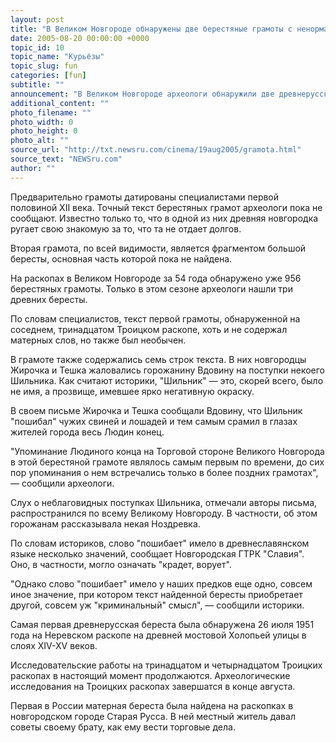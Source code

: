 ```yaml
---
layout: post
title: "В Великом Новгороде обнаружены две берестяные грамоты с ненормативной лексикой"
date: 2005-08-20 00:00:00 +0000
topic_id: 10
topic_name: "Курьёзы"
topic_slug: fun
categories: [fun]
subtitle: ""
announcement: "В Великом Новгороде археологи обнаружили две древнерусских берестяных грамоты, содержащих ненормативную лексику. Как сообщили РИА \"Новости\" в Новгородском областном комитете по культуре, кино и туризму, обе бересты были обнаружены в среду и четверг на четырнадцатом Троицком раскопе, расположенном у Новгородского кремля."
additional_content: ""
photo_filename: ""
photo_width: 0
photo_height: 0
photo_alt: ""
source_url: "http://txt.newsru.com/cinema/19aug2005/gramota.html"
source_text: "NEWSru.com"
author: ""
---
```

Предварительно грамоты датированы специалистами первой половиной XII века. Точный текст берестяных грамот археологи пока не сообщают. Известно только то, что в одной из них древняя новгородка ругает свою знакомую за то, что та не отдает долгов.

Вторая грамота, по всей видимости, является фрагментом большой бересты, основная часть которой пока не найдена.

На раскопах в Великом Новгороде за 54 года обнаружено уже 956 берестяных грамоты. Только в этом сезоне археологи нашли три древних бересты.

По словам специалистов, текст первой грамоты, обнаруженной на соседнем, тринадцатом Троицком раскопе, хоть и не содержал матерных слов, но также был необычен.

В грамоте также содержались семь строк текста. В них новгородцы Жирочка и Тешка жаловались горожанину Вдовину на поступки некоего Шильника. Как считают историки, "Шильник" &mdash; это, скорей всего, было не имя, а прозвище, имевшее ярко негативную окраску.

В своем письме Жирочка и Тешка сообщали Вдовину, что Шильник "пошибал" чужих свиней и лошадей и тем самым срамил в глазах жителей города весь Людин конец.

"Упоминание Людиного конца на Торговой стороне Великого Новгорода в этой берестяной грамоте являлось самым первым по времени, до сих пор упоминания о нем встречались только в более поздних грамотах", &mdash; сообщили археологи.

Слух о неблаговидных поступках Шильника, отмечали авторы письма, распространился по всему Великому Новгороду. В частности, об этом горожанам рассказывала некая Ноздревка.

По словам историков, слово "пошибает" имело в древнеславянском языке несколько значений, сообщает Новгородская ГТРК "Славия". Оно, в частности, могло означать "крадет, ворует".

"Однако слово "пошибает" имело у наших предков еще одно, совсем иное значение, при котором текст найденной бересты приобретает другой, совсем уж "криминальный" смысл", &mdash; сообщили историки.

Самая первая древнерусская береста была обнаружена 26 июля 1951 года на Неревском раскопе на древней мостовой Холопьей улицы в слоях XIV-XV веков.

Исследовательские работы на тринадцатом и четырнадцатом Троицких раскопах в настоящий момент продолжаются. Археологические исследования на Троицких раскопах завершатся в конце августа.

Первая в России матерная береста была найдена на раскопках в новгородском городе Старая Русса. В ней местный житель давал советы своему брату, как ему вести торговые дела.
